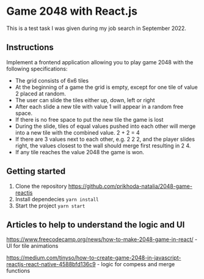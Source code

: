 # Game 2048 with React.js

This is a test task I was given during my job search in September 2022.

## Instructions

Implement a frontend application allowing you to play game 2048 with the following specifications:

- The grid consists of 6x6 tiles
- At the beginning of a game the grid is empty, except for one tile of value 2 placed at random.
- The user can slide the tiles either up, down, left or right
- After each slide a new tile with value 1 will appear in a random free space.
- If there is no free space to put the new tile the game is lost
- During the slide, tiles of equal values pushed into each other will merge into a new tile with the combined value. 2 + 2 = 4
- If there are 3 values next to each other, e.g. 2 2 2, and the player slides right, the values closest to the wall should merge first resulting in 2 4.
- If any tile reaches the value 2048 the game is won.

## Getting started

1. Clone the repository https://github.com/prikhoda-natalia/2048-game-reactjs
2. Install dependecies `yarn install`
3. Start the project `yarn start`

## Articles to help to understand the logic and UI

https://www.freecodecamp.org/news/how-to-make-2048-game-in-react/ - UI for tile animations

https://medium.com/tinyso/how-to-create-game-2048-in-javascript-reactjs-react-native-4588bfd136c9 - logic for compess and merge functions
